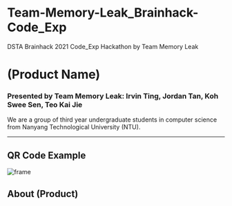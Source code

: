 # Team-Memory-Leak_Brainhack-Code_Exp
DSTA Brainhack 2021 Code_Exp Hackathon by Team Memory Leak

# (Product Name)
### Presented by Team Memory Leak: Irvin Ting, Jordan Tan, Koh Swee Sen, Teo Kai Jie
We are a group of third year undergraduate students in computer science from Nanyang Technological University (NTU).

--------

## QR Code Example

![frame](https://user-images.githubusercontent.com/48687942/122216836-686dfe80-cedf-11eb-9ef1-6ff9cc0cde97.png)

## About (Product)

